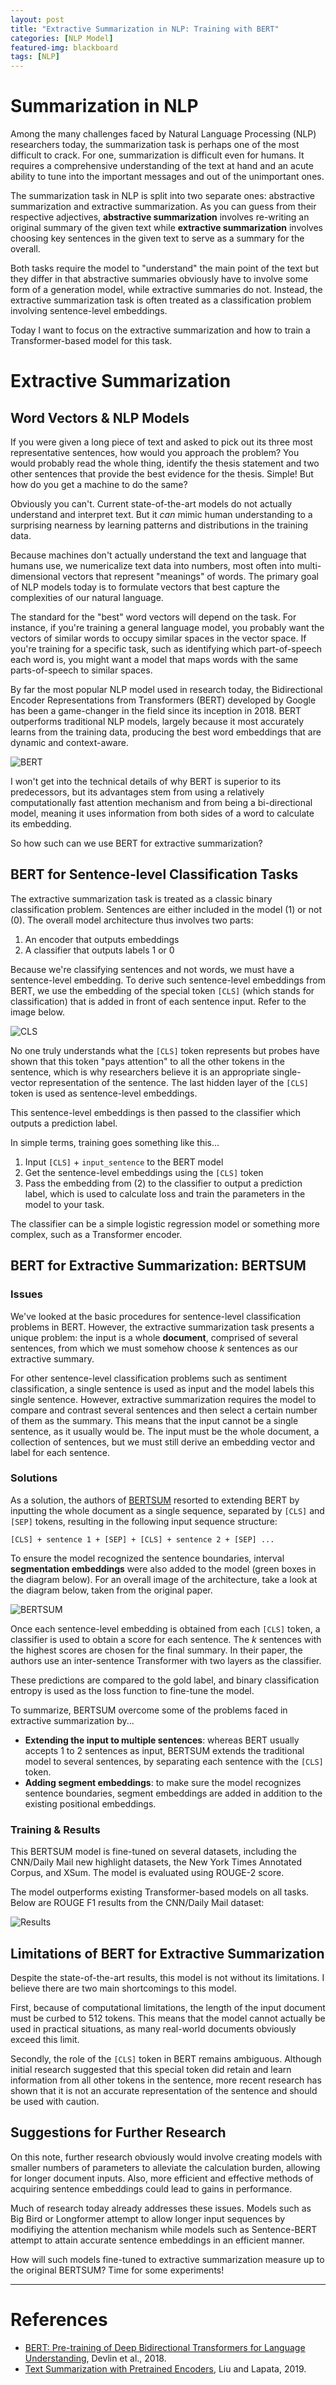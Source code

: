 ```yaml
---
layout: post
title: "Extractive Summarization in NLP: Training with BERT"
categories: [NLP Model]
featured-img: blackboard
tags: [NLP]
---
```


# Summarization in NLP

Among the many challenges faced by Natural Language Processing (NLP) researchers today, the summarization task is perhaps one of the most difficult to crack. For one, summarization is difficult even for humans. It requires a comprehensive understanding of the text at hand and an acute ability to tune into the important messages and out of the unimportant ones.

The summarization task in NLP is split into two separate ones: abstractive summarization and extractive summarization. As you can guess from their respective adjectives,  **abstractive summarization**  involves re-writing an original summary of the given text while **extractive summarization** involves choosing key sentences in the given text to serve as a summary for the overall.

Both tasks require the model to "understand" the main point of the text but they differ in that abstractive summaries obviously have to involve some form of a generation model, while extractive summaries do not. Instead, the extractive summarization task is often treated as a classification problem involving sentence-level embeddings. 

Today I want to focus on the extractive summarization  and how to train a Transformer-based model for this task.
<br>

# Extractive Summarization

## Word Vectors & NLP Models

If you were given a long piece of text and asked to pick out its three most representative sentences, how would you approach the problem? You would probably read the whole thing, identify the thesis statement and two other sentences that provide the best evidence for the thesis. Simple! But how do you get a machine to do the same?

Obviously you can't. Current state-of-the-art models do not actually understand and interpret text. But it *can* mimic human understanding to a surprising nearness by learning patterns and distributions in the training data.

Because machines don't actually understand the text and language that humans use, we numericalize text data into numbers, most often into multi-dimensional vectors that represent "meanings" of words. The primary goal of NLP models today is to formulate vectors that best capture the complexities of our natural language. 

The standard for the "best" word vectors will depend on the task. For instance, if you're training a general language model, you probably want the vectors of similar words to occupy similar spaces in the vector space. If you're training for a specific task, such as identifying which part-of-speech each word is, you might want a model that maps words with the same parts-of-speech to similar spaces.

By far the most popular NLP model used in research today, the Bidirectional Encoder Representations from Transformers (BERT) developed by Google has been a game-changer in the field since its inception in 2018. BERT outperforms traditional NLP models, largely because it most accurately learns from the training data, producing the best word embeddings that are dynamic and context-aware.

![BERT](https://www.codemotion.com/magazine/wp-content/uploads/2020/05/bert-google.png)

I won't get into the technical details of why BERT is superior to its predecessors, but its advantages stem from using a relatively computationally fast attention mechanism and from being a bi-directional model, meaning it uses information from both sides of a word to calculate its embedding.

So how such can we use BERT for extractive summarization?

## BERT for Sentence-level Classification Tasks

The extractive summarization task is treated as a classic binary classification problem. Sentences are either included in the model (1) or not (0). The overall model architecture thus involves two parts:
1. An encoder that outputs embeddings
2. A classifier that outputs labels 1 or 0

Because we're classifying sentences and not words, we must have a sentence-level embedding. To derive such sentence-level embeddings from BERT, we use the embedding of the special token `[CLS]` (which stands for classification) that is added in front of each sentence input. Refer to the image below.

![CLS](https://paul-hyun.github.io/assets/2020-01-02/bert-classification.png)

No one truly understands what the `[CLS]` token represents but probes have shown that this token "pays attention" to all the other tokens in the sentence, which is why researchers believe it is an appropriate single-vector representation of the sentence. The last hidden layer of the `[CLS]` token is used as sentence-level embeddings.

This sentence-level embeddings is then passed to the classifier which outputs a prediction label.

In simple terms, training goes something like this...
1. Input `[CLS]` + `input_sentence` to the BERT model
2. Get the sentence-level embeddings using the `[CLS]` token
3. Pass the embedding from (2) to the classifier to output a prediction label, which is used to calculate loss and train the parameters in the model to your task.

The classifier can be a simple logistic regression model or something more complex, such as a Transformer encoder.

## BERT for Extractive Summarization: BERTSUM

### Issues

We've looked at the basic procedures for sentence-level classification problems in BERT. However, the extractive summarization task presents a unique problem: the input is a whole **document**, comprised of several sentences, from which we must somehow choose *k* sentences as our extractive summary.

For other sentence-level classification problems such as sentiment classification, a single sentence is used as input and the model labels this single sentence. However, extractive summarization requires the model to compare and contrast several sentences and then select a certain number of them as the summary. This means that the input cannot be a single sentence, as it usually would be. The input must be the whole document, a collection of sentences, but we must still derive an embedding vector and label for each sentence.

### Solutions

As a solution, the authors of [BERTSUM](https://github.com/nlpyang/PreSumm) resorted to extending BERT by inputting the whole document as a single sequence, separated by `[CLS]` and `[SEP]` tokens, resulting in the following input sequence structure:

```
[CLS] + sentence 1 + [SEP] + [CLS] + sentence 2 + [SEP] ...
```
To ensure the model recognized the sentence boundaries, interval **segmentation embeddings** were also added to the model (green boxes in the diagram below). For an overall image of the architecture, take a look at the diagram below, taken from the original paper.

![BERTSUM](https://media.arxiv-vanity.com/render-output/4728523/x1.png)

Once each sentence-level embedding is obtained from each `[CLS]` token, a classifier is used to obtain a score for each sentence. The *k* sentences with the highest scores are chosen for the final summary. In their paper, the authors use an inter-sentence Transformer with two layers as the classifier.

These predictions are compared to the gold label, and binary classification entropy is used as the loss function to fine-tune the model.

To summarize, BERTSUM overcome some of the problems faced in extractive summarization by...
- **Extending the input to multiple sentences**: whereas BERT usually accepts 1 to 2 sentences as input, BERTSUM extends the traditional model to several sentences, by separating each sentence with the `[CLS]` token.
- **Adding segment embeddings**: to make sure the model recognizes sentence boundaries, segment embeddings are added in addition to the existing positional embeddings.

### Training & Results

This BERTSUM model is fine-tuned on several datasets, including the CNN/Daily Mail new highlight datasets, the New York Times Annotated Corpus, and XSum. The model is evaluated using ROUGE-2 score.

The model outperforms existing Transformer-based models on all tasks. Below are ROUGE F1 results from the CNN/Daily Mail dataset:

![Results](https://d3i71xaburhd42.cloudfront.net/63748e59f4e106cbda6b65939b77589f40e48fcb/6-Table2-1.png)


## Limitations of BERT for Extractive Summarization

Despite the state-of-the-art results, this model is not without its limitations. I believe there are two main shortcomings to this model.

First, because of computational limitations, the length of the input document must be curbed to 512 tokens. This means that the model cannot actually be used in practical situations, as many real-world documents obviously exceed this limit.

Secondly, the role of the `[CLS]` token in BERT remains ambiguous. Although initial research suggested that this special token did retain and learn information from all other tokens in the sentence, more recent research has shown that it is not an accurate representation of the sentence and should be used with caution.

## Suggestions for Further Research

On this note, further research obviously would involve creating models with smaller numbers of parameters to alleviate the calculation burden, allowing for longer document inputs. Also, more efficient and effective methods of acquiring sentence embeddings could lead to gains in performance.

Much of research today already addresses these issues. Models such as Big Bird or Longformer attempt to allow longer input sequences by modifiying the attention mechanism while models such as Sentence-BERT attempt to attain accurate sentence embeddings in an efficient manner.

How will such models fine-tuned to extractive summarization measure up to the original BERTSUM? Time for some experiments!
<br>

---

# References
- [BERT: Pre-training of Deep Bidirectional Transformers for Language Understanding](https://arxiv.org/abs/1810.04805), Devlin et al., 2018.
- [Text Summarization with Pretrained Encoders](https://arxiv.org/pdf/1908.08345.pdf), Liu and Lapata, 2019.